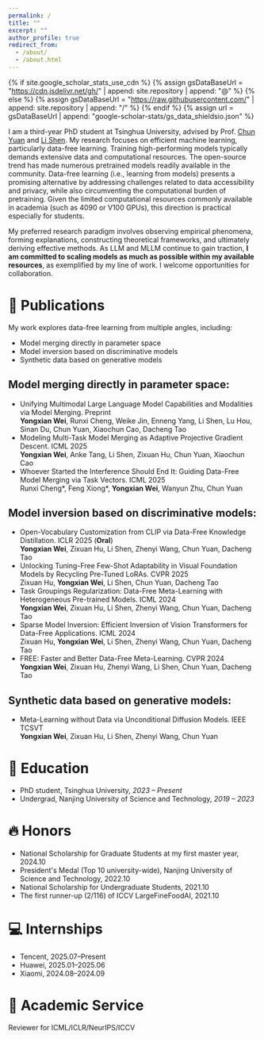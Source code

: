 ```yaml
---
permalink: /
title: ""
excerpt: ""
author_profile: true
redirect_from: 
  - /about/
  - /about.html
---
```


{% if site.google_scholar_stats_use_cdn %}
{% assign gsDataBaseUrl = "https://cdn.jsdelivr.net/gh/" | append: site.repository | append: "@" %}
{% else %}
{% assign gsDataBaseUrl = "https://raw.githubusercontent.com/" | append: site.repository | append: "/" %}
{% endif %}
{% assign url = gsDataBaseUrl | append: "google-scholar-stats/gs_data_shieldsio.json" %}

<span class='anchor' id='about-me'></span>


I am a third-year PhD student at Tsinghua University, advised by Prof. [Chun Yuan](https://thu-cvml.github.io/Overview/Professor) and [Li Shen](https://sites.google.com/site/mathshenli/home). My research focuses on efficient machine learning, particularly data-free learning. Training high-performing models typically demands extensive data and computational resources. The open-source trend has made numerous pretrained models readily available in the community. Data-free learning (i.e., learning from models) presents a promising alternative by addressing challenges related to data accessibility and privacy, while also circumventing the computational burden of pretraining. Given the limited computational resources commonly available in academia (such as 4090 or V100 GPUs), this direction is practical especially for students.

My preferred research paradigm involves observing empirical phenomena, forming explanations, constructing theoretical frameworks, and ultimately deriving effective methods. As LLM and MLLM continue to gain traction, **I am committed to scaling models as much as possible within my available resources**, as exemplified by my line of work. I welcome opportunities for collaboration.


# 📝 Publications

My work explores data-free learning from multiple angles, including:
- Model merging directly in parameter space
- Model inversion based on discriminative models
- Synthetic data based on generative models

## Model merging directly in parameter space:
- Unifying Multimodal Large Language Model Capabilities and Modalities via Model Merging. Preprint  
  **Yongxian Wei**, Runxi Cheng, Weike Jin, Enneng Yang, Li Shen, Lu Hou, Sinan Du, Chun Yuan, Xiaochun Cao, Dacheng Tao
- Modeling Multi-Task Model Merging as Adaptive Projective Gradient Descent. ICML 2025  
  **Yongxian Wei**, Anke Tang, Li Shen, Zixuan Hu, Chun Yuan, Xiaochun Cao
- Whoever Started the Interference Should End It: Guiding Data-Free Model Merging via Task Vectors. ICML 2025  
  Runxi Cheng\*, Feng Xiong\*, **Yongxian Wei**, Wanyun Zhu, Chun Yuan

## Model inversion based on discriminative models:
- Open-Vocabulary Customization from CLIP via Data-Free Knowledge Distillation. ICLR 2025 (**Oral**)  
  **Yongxian Wei**, Zixuan Hu, Li Shen, Zhenyi Wang, Chun Yuan, Dacheng Tao
- Unlocking Tuning-Free Few-Shot Adaptability in Visual Foundation Models by Recycling Pre-Tuned LoRAs. CVPR 2025  
  Zixuan Hu, **Yongxian Wei**, Li Shen, Chun Yuan, Dacheng Tao
- Task Groupings Regularization: Data-Free Meta-Learning with Heterogeneous Pre-trained Models. ICML 2024  
  **Yongxian Wei**, Zixuan Hu, Li Shen, Zhenyi Wang, Chun Yuan, Dacheng Tao
- Sparse Model Inversion: Efficient Inversion of Vision Transformers for Data-Free Applications. ICML 2024  
  Zixuan Hu, **Yongxian Wei**, Li Shen, Zhenyi Wang, Chun Yuan, Dacheng Tao
- FREE: Faster and Better Data-Free Meta-Learning. CVPR 2024  
  **Yongxian Wei**, Zixuan Hu, Zhenyi Wang, Li Shen, Chun Yuan, Dacheng Tao

## Synthetic data based on generative models:
- Meta-Learning without Data via Unconditional Diffusion Models. IEEE TCSVT  
  **Yongxian Wei**, Zixuan Hu, Li Shen, Zhenyi Wang, Chun Yuan



# 📖 Education
- PhD student, Tsinghua University, *2023 – Present*
- Undergrad, Nanjing University of Science and Technology, *2019 – 2023*

# 🔥 Honors
- National Scholarship for Graduate Students at my first master year, 2024.10
- President's Medal (Top 10 university-wide), Nanjing University of Science and Technology, 2022.10
- National Scholarship for Undergraduate Students, 2021.10
- The first runner-up (2/116) of ICCV LargeFineFoodAI, 2021.10

# 💻 Internships
- Tencent, 2025.07–Present
- Huawei, 2025.01–2025.06
- Xiaomi, 2024.08–2024.09


# 💼 Academic Service
Reviewer for ICML/ICLR/NeurIPS/ICCV

